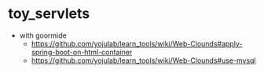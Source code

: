 # toy_servlets
- with goormide
   + https://github.com/yojulab/learn_tools/wiki/Web-Clounds#apply-spring-boot-on-html-container
   + https://github.com/yojulab/learn_tools/wiki/Web-Clounds#use-mysql
